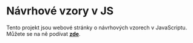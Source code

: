 # Návrhové vzory v JS

Tento projekt jsou webové stránky o návrhových vzorech v JavaScriptu. Můžete se na ně podívat __[zde](https://jirkasa.github.io/navrhove-vzory-v-js/)__.